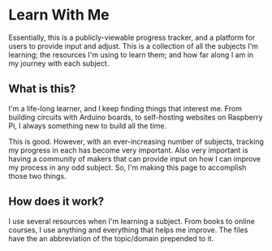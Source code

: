 # Learn With Me

Essentially, this is a publicly-viewable progress tracker, and a platform for users to provide input and adjust. This is a collection of all the subjects I'm learning; the resources I'm using to learn them; and how far along I am in my journey with each subject.

## What is this?

I'm a life-long learner, and I keep finding things that interest me. From building circuits with Arduino boards, to self-hosting websites on Raspberry Pi, I always something new to build all the time.

This is good. However, with an ever-increasing number of subjects, tracking my progress in each has become very important. Also very important is having a community of makers that can provide input on how I can improve my process in any odd subject. So, I'm making this page to accomplish those two things.

## How does it work?

I use several resources when I'm learning a subject. From books to online courses, I use anything and everything that helps me improve. The files have the an abbreviation of the topic/domain prepended to it.
